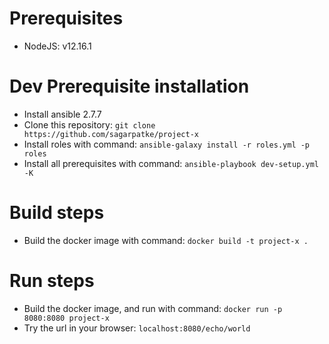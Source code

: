 # Prerequisites

- NodeJS: v12.16.1

# Dev Prerequisite installation
- Install ansible 2.7.7
- Clone this repository: `git clone https://github.com/sagarpatke/project-x`
- Install roles with command: `ansible-galaxy install -r roles.yml -p roles`
- Install all prerequisites with command: `ansible-playbook dev-setup.yml -K`

# Build steps
- Build the docker image with command: `docker build -t project-x .`

# Run steps
- Build the docker image, and run with command: `docker run -p 8080:8080 project-x`
- Try the url in your browser: `localhost:8080/echo/world`
